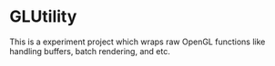 # GLUtility

This is a experiment project which wraps raw OpenGL functions like handling buffers, batch rendering, and etc.
